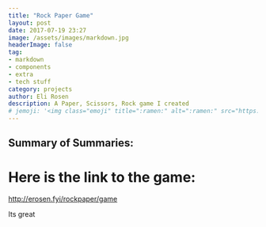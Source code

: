 ```yaml
---
title: "Rock Paper Game"
layout: post
date: 2017-07-19 23:27
image: /assets/images/markdown.jpg
headerImage: false
tag:
- markdown
- components
- extra
- tech stuff
category: projects
author: Eli Rosen
description: A Paper, Scissors, Rock game I created
# jemoji: '<img class="emoji" title=":ramen:" alt=":ramen:" src="https://assets.github.com/images/icons/emoji/unicode/1f35c.png" height="20" width="20" align="absmiddle">'
---
```


## Summary of Summaries:

# Here is the link to the game:

http://erosen.fyi/rockpaper/game

Its great

[1]: http://daringfireball.net/projects/markdown/
[2]: http://www.fileformat.info/info/unicode/char/2163/index.htm
[3]: http://www.markitdown.net/
[4]: http://daringfireball.net/projects/markdown/basics
[5]: http://daringfireball.net/projects/markdown/syntax
[6]: http://kune.fr/wp-content/uploads/2013/10/ghost-blog.jpg
